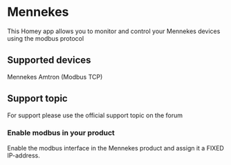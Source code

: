 # Mennekes
This Homey app allows you to monitor and control your Mennekes devices using the modbus protocol

## Supported devices
Mennekes Amtron (Modbus TCP)


## Support topic
For support please use the official support topic on the forum 

### Enable modbus in your product
Enable the modbus interface in the Mennekes product and assign it a FIXED IP-address.
